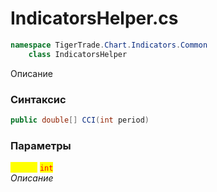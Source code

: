 
# IndicatorsHelper.cs
```csharp
namespace TigerTrade.Chart.Indicators.Common  
    class IndicatorsHelper
```

Описание

### Синтаксис
```csharp
public double[] CCI(int period)
```

### Параметры  
<mark style="color:yellow;">**`period`**</mark> <mark style="color:red;">`int`</mark>  
 *Описание*  
  

                    
                    